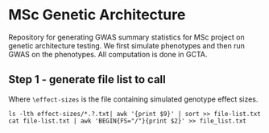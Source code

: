 # MSc Genetic Architecture

Repository for generating GWAS summary statistics for MSc project on genetic architecture testing. We first simulate phenotypes and then run GWAS on the phenotypes. All computation is done in GCTA. 

## Step 1 - generate file list to call 
Where `\effect-sizes` is the file containing simulated genotype effect sizes. 

```
ls -lth effect-sizes/*.?.txt| awk '{print $9}' | sort >> file-list.txt
cat file-list.txt | awk 'BEGIN{FS="/"}{print $2}' >> file_list.txt
```

